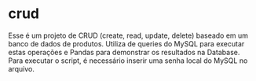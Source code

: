 # crud
Esse é um projeto de CRUD (create, read, update, delete) baseado em um banco de dados de produtos. Utiliza de queries do MySQL para executar estas operações e Pandas para demonstrar os resultados na Database.
Para executar o script, é necessário inserir uma senha local do MySQL no arquivo.